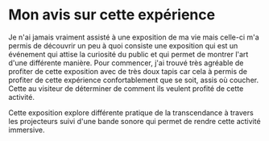 # Mon avis sur cette expérience

Je n'ai jamais vraiment assisté à une exposition de ma vie mais celle-ci m'a permis de découvrir un peu à quoi consiste une exposition qui est un événement qui attise la curiosité du public et qui permet de montrer l'art d'une différente manière. Pour commencer, j'ai trouvé très agréable de profiter de cette exposition avec de très doux tapis car cela à permis de profiter de cette expérience confortablement que se soit, assis où coucher. Cette au visiteur de déterminer de comment ils veulent profité de cette activité.




Cette exposition explore  différente pratique de la transcendance à travers les projecteurs suivi d'une bande sonore qui permet de rendre cette activité immersive.

